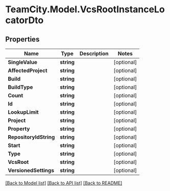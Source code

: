 # TeamCity.Model.VcsRootInstanceLocatorDto
## Properties

Name | Type | Description | Notes
------------ | ------------- | ------------- | -------------
**SingleValue** | **string** |  | [optional] 
**AffectedProject** | **string** |  | [optional] 
**Build** | **string** |  | [optional] 
**BuildType** | **string** |  | [optional] 
**Count** | **string** |  | [optional] 
**Id** | **string** |  | [optional] 
**LookupLimit** | **string** |  | [optional] 
**Project** | **string** |  | [optional] 
**Property** | **string** |  | [optional] 
**RepositoryIdString** | **string** |  | [optional] 
**Start** | **string** |  | [optional] 
**Type** | **string** |  | [optional] 
**VcsRoot** | **string** |  | [optional] 
**VersionedSettings** | **string** |  | [optional] 

[[Back to Model list]](../README.md#documentation-for-models) [[Back to API list]](../README.md#documentation-for-api-endpoints) [[Back to README]](../README.md)

